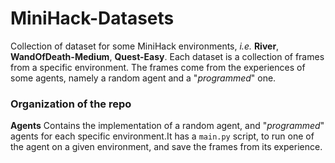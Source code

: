# MiniHack-Datasets

Collection of dataset for some MiniHack environments, *i.e.* **River**, **WandOfDeath-Medium**, **Quest-Easy**.
Each dataset is a collection of frames from a specific environment.
The frames come from the experiences of some agents, namely a random agent and a "*programmed*" one.

### Organization of the repo
**Agents**
Contains the implementation of a random agent, and "*programmed*" agents for each specific environment.It has a `main.py` script, to run one of the agent on a given environment, and save the frames from its experience.
